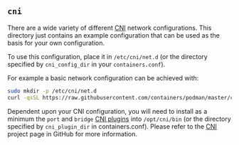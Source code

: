 ## `cni` ##

There are a wide variety of different [CNI](https://github.com/containernetworking/cni) network configurations. This
directory just contains an example configuration that can be used as the
basis for your own configuration.

To use this configuration, place it in `/etc/cni/net.d` (or the directory
specified by `cni_config_dir` in your `containers.conf`).

For example a basic network configuration can be achieved with:

```bash
sudo mkdir -p /etc/cni/net.d
curl -qsSL https://raw.githubusercontent.com/containers/podman/master/cni/87-podman-bridge.conflist | sudo tee /etc/cni/net.d/87-podman-bridge.conf
```

Dependent upon your CNI configuration, you will need to install as a minimum the `port` and `bridge`  [CNI plugins](https://github.com/containernetworking/plugins) into `/opt/cni/bin` (or the directory specified by `cni_plugin_dir` in containers.conf).  Please refer to the [CNI](https://github.com/containernetworking) project page in GitHub for more information.
